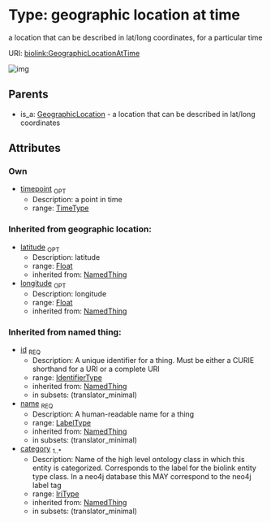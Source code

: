 
# Type: geographic location at time


a location that can be described in lat/long coordinates, for a particular time

URI: [biolink:GeographicLocationAtTime](https://w3id.org/biolink/vocab/GeographicLocationAtTime)


![img](http://yuml.me/diagram/nofunky;dir:TB/class/[GeographicLocation]^-[GeographicLocationAtTime&#124;timepoint:time_type%20%3F;latitude(i):float%20%3F;longitude(i):float%20%3F;id(i):identifier_type;name(i):label_type;category(i):iri_type%20%2B])

## Parents

 *  is_a: [GeographicLocation](GeographicLocation.md) - a location that can be described in lat/long coordinates

## Attributes


### Own

 * [timepoint](timepoint.md)  <sub>OPT</sub>
    * Description: a point in time
    * range: [TimeType](types/TimeType.md)

### Inherited from geographic location:

 * [latitude](latitude.md)  <sub>OPT</sub>
    * Description: latitude
    * range: [Float](types/Float.md)
    * inherited from: [NamedThing](NamedThing.md)
 * [longitude](longitude.md)  <sub>OPT</sub>
    * Description: longitude
    * range: [Float](types/Float.md)
    * inherited from: [NamedThing](NamedThing.md)

### Inherited from named thing:

 * [id](id.md)  <sub>REQ</sub>
    * Description: A unique identifier for a thing. Must be either a CURIE shorthand for a URI or a complete URI
    * range: [IdentifierType](types/IdentifierType.md)
    * inherited from: [NamedThing](NamedThing.md)
    * in subsets: (translator_minimal)
 * [name](name.md)  <sub>REQ</sub>
    * Description: A human-readable name for a thing
    * range: [LabelType](types/LabelType.md)
    * inherited from: [NamedThing](NamedThing.md)
    * in subsets: (translator_minimal)
 * [category](category.md)  <sub>1..*</sub>
    * Description: Name of the high level ontology class in which this entity is categorized. Corresponds to the label for the biolink entity type class. In a neo4j database this MAY correspond to the neo4j label tag
    * range: [IriType](types/IriType.md)
    * inherited from: [NamedThing](NamedThing.md)
    * in subsets: (translator_minimal)
